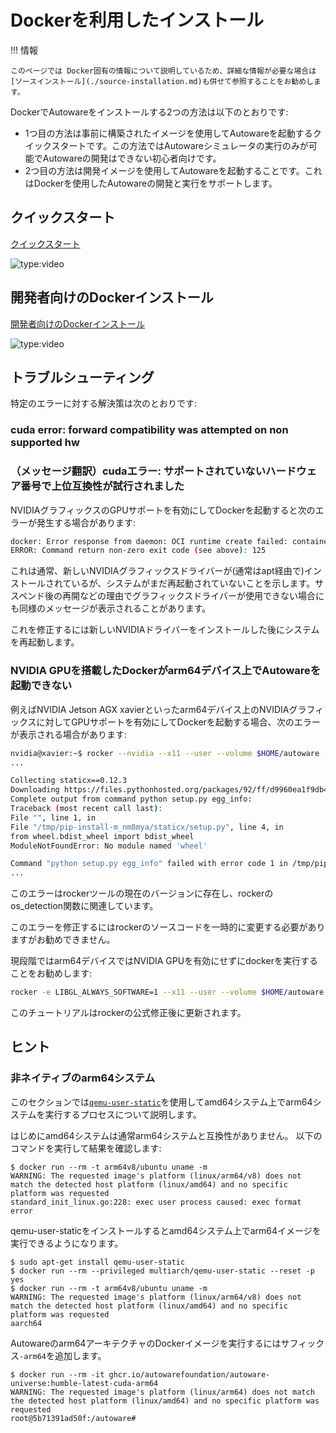 # Dockerを利用したインストール

!!! 情報

    このページでは Docker固有の情報について説明しているため、詳細な情報が必要な場合は[ソースインストール](./source-installation.md)も併せて参照することをお勧めします。

DockerでAutowareをインストールする2つの方法は以下のとおりです:

- 1つ目の方法は事前に構築されたイメージを使用してAutowareを起動するクイックスタートです。この方法ではAutowareシミュレータの実行のみが可能でAutowareの開発はできない初心者向けです。
- 2つ目の方法は開発イメージを使用してAutowareを起動することです。これはDockerを使用したAutowareの開発と実行をサポートします。

## クイックスタート

[クイックスタート](./docker-installation-prebuilt.md)

![type:video](https://youtube.com/embed/3KUhEFkEbI8)

## 開発者向けのDockerインストール

[開発者向けのDockerインストール](./docker-installation-devel.md)

![type:video](https://youtube.com/embed/UrSF-VwncGQ)

## トラブルシューティング

特定のエラーに対する解決策は次のとおりです:

### cuda error: forward compatibility was attempted on non supported hw
### （メッセージ翻訳）cudaエラー: サポートされていないハードウェア番号で上位互換性が試行されました

NVIDIAグラフィックスのGPUサポートを有効にしてDockerを起動すると次のエラーが発生する場合があります:

```bash
docker: Error response from daemon: OCI runtime create failed: container_linux.go:349: starting container process caused "process_linux.go:449: container init caused \"process_linux.go:432: running prestart hook 0 caused \\\"error running hook: exit status 1, stdout: , stderr: nvidia-container-cli: initialization error: cuda error: forward compatibility was attempted on non supported hw\\\\n\\\"\"": unknown.
ERROR: Command return non-zero exit code (see above): 125
```

これは通常、新しいNVIDIAグラフィックスドライバーが(通常はapt経由で)インストールされているが、システムがまだ再起動されていないことを示します。サスペンド後の再開などの理由でグラフィックスドライバーが使用できない場合にも同様のメッセージが表示されることがあります。

これを修正するには新しいNVIDIAドライバーをインストールした後にシステムを再起動します。

### NVIDIA GPUを搭載したDockerがarm64デバイス上でAutowareを起動できない

例えばNVIDIA Jetson AGX xavierといったarm64デバイス上のNVIDIAグラフィックスに対してGPUサポートを有効にしてDockerを起動する場合、次のエラーが表示される場合があります:

```bash
nvidia@xavier:~$ rocker --nvidia --x11 --user --volume $HOME/autoware -- ghcr.io/autowarefoundation/autoware-universe:humble-latest-cuda-arm64
...

Collecting staticx==0.12.3
Downloading https://files.pythonhosted.org/packages/92/ff/d9960ea1f9db48d6044a24ee0f3d78d07bcaddf96eb0c0e8806f941fb7d3/staticx-0.12.3.tar.gz (68kB)
Complete output from command python setup.py egg_info:
Traceback (most recent call last):
File "", line 1, in
File "/tmp/pip-install-m_nm8mya/staticx/setup.py", line 4, in
from wheel.bdist_wheel import bdist_wheel
ModuleNotFoundError: No module named 'wheel'

Command "python setup.py egg_info" failed with error code 1 in /tmp/pip-install-m_nm8mya/staticx/
...
```

このエラーはrockerツールの現在のバージョンに存在し、rockerのos_detection関数に関連しています。

このエラーを修正するにはrockerのソースコードを一時的に変更する必要がありますがお勧めできません。

現段階ではarm64デバイスではNVIDIA GPUを有効にせずにdockerを実行することをお勧めします:

```bash
rocker -e LIBGL_ALWAYS_SOFTWARE=1 --x11 --user --volume $HOME/autoware -- ghcr.io/autowarefoundation/autoware-universe:latest-cuda
```

このチュートリアルはrockerの公式修正後に更新されます。

## ヒント

### 非ネイティブのarm64システム

このセクションでは[`qemu-user-static`](https://github.com/multiarch/qemu-user-static)を使用してamd64システム上でarm64システムを実行するプロセスについて説明します。

はじめにamd64システムは通常arm64システムと互換性がありません。
以下のコマンドを実行して結果を確認します:

```sh-session
$ docker run --rm -t arm64v8/ubuntu uname -m
WARNING: The requested image's platform (linux/arm64/v8) does not match the detected host platform (linux/amd64) and no specific platform was requested
standard_init_linux.go:228: exec user process caused: exec format error
```

qemu-user-staticをインストールするとamd64システム上でarm64イメージを実行できるようになります。

```sh-session
$ sudo apt-get install qemu-user-static
$ docker run --rm --privileged multiarch/qemu-user-static --reset -p yes
$ docker run --rm -t arm64v8/ubuntu uname -m
WARNING: The requested image's platform (linux/arm64/v8) does not match the detected host platform (linux/amd64) and no specific platform was requested
aarch64
```

Autowareのarm64アーキテクチャのDockerイメージを実行するにはサフィックス`-arm64`を追加します。

```sh-session
$ docker run --rm -it ghcr.io/autowarefoundation/autoware-universe:humble-latest-cuda-arm64
WARNING: The requested image's platform (linux/arm64) does not match the detected host platform (linux/amd64) and no specific platform was requested
root@5b71391ad50f:/autoware#
```
